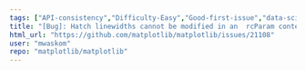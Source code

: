 ```yaml
---
tags: ["API-consistency","Difficulty-Easy","Good-first-issue","data-science","data-visualization","gtk","hacktoberfest","matplotlib","plotting","python","qt","tk","topic-hatch","topic-rcparams","wx"]
title: "[Bug]: Hatch linewidths cannot be modified in an  rcParam context"
html_url: "https://github.com/matplotlib/matplotlib/issues/21108"
user: "mwaskom"
repo: "matplotlib/matplotlib"
---
```


